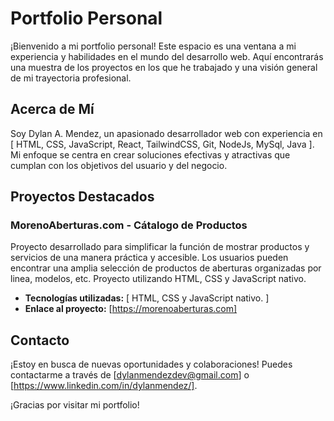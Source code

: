# Portfolio Personal

¡Bienvenido a mi portfolio personal! Este espacio es una ventana a mi experiencia y habilidades en el mundo del desarrollo web. Aquí encontrarás una muestra de los proyectos en los que he trabajado y una visión general de mi trayectoria profesional.

## Acerca de Mí

Soy Dylan A. Mendez, un apasionado desarrollador web con experiencia en [ HTML, CSS, JavaScript, React, TailwindCSS, Git, NodeJs, MySql, Java ]. 
Mi enfoque se centra en crear soluciones efectivas y atractivas que cumplan con los objetivos del usuario y del negocio.

## Proyectos Destacados

###  MorenoAberturas.com - Cátalogo de Productos

Proyecto desarrollado para simplificar la función de mostrar productos y servicios de una manera práctica y accesible.
Los usuarios pueden encontrar una amplia selección de productos de aberturas organizadas por linea, modelos, etc. 
Proyecto utilizando HTML, CSS y JavaScript nativo.

- **Tecnologías utilizadas:** [ HTML, CSS y JavaScript nativo. ]
- **Enlace al proyecto:** [https://morenoaberturas.com]

## Contacto

¡Estoy en busca de nuevas oportunidades y colaboraciones! Puedes contactarme a través de [dylanmendezdev@gmail.com] o [https://www.linkedin.com/in/dylanmendez/].

¡Gracias por visitar mi portfolio!